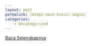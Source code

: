 ```yaml
---
layout: post
permalink: /mimpi-naik-kincir-angin/
categories:
    - Uncategorized
---
```


[Baca Selengkapnya](/05)